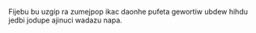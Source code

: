 Fijebu bu uzgip ra zumejpop ikac daonhe pufeta gewortiw ubdew hihdu jedbi jodupe ajinuci wadazu napa.